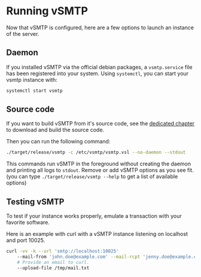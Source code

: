 # Running vSMTP

Now that vSMTP is configured, here are a few options to launch an instance of the server.

## Daemon

If you installed vSMTP via the official debian packages, a `vsmtp.service` file has been registered into your system.
Using `systemctl`, you can start your vsmtp instance with:

```sh
systemctl start vsmtp
```

## Source code

If you want to build vSMTP from it's source code, see the [dedicated chapter](../dev/build/source.md) to download and build the source code.

Then you can run the following command:

```sh
./target/release/vsmtp -c /etc/vsmtp/vsmtp.vsl --no-daemon --stdout
```

This commands run vSMTP in the foreground without creating the daemon and printing all logs to `stdout`. Remove or add vSMTP options as you see fit. (you can type `./target/release/vsmtp --help` to get a list of available options)

## Testing vSMTP

To test if your instance works properly, emulate a transaction with your favorite software.

Here is an example with curl with a vSMTP instance listening on localhost and port 10025.

```sh
curl -vv -k --url 'smtp://localhost:10025'                                  \                                     
    --mail-from 'john.doe@example.com' --mail-rcpt 'jenny.doe@example.com'  \
    # Provide an email to curl.
    --upload-file /tmp/mail.txt
```